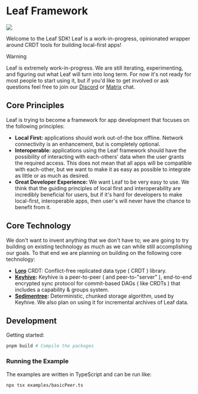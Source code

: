 # Leaf Framework

[![](https://img.shields.io/badge/Docs-API-orange)](https://muni-town.github.io/leaf)

Welcome to the Leaf SDK! Leaf is a work-in-progress, opinionated wrapper around CRDT tools for building local-first apps!

> [!WARNING]  
> Leaf is extremely work-in-progress. We are still iterating, experimenting, and figuring out what Leaf will turn into long term. For now it's not ready for most people to start using it, but if you'd like to get involved or ask questions feel free to join our [Discord](https://discord.gg/BkEpMzzh38) or [Matrix](https://matrix.to/#/%23muni-town:commune.sh) chat.

## Core Principles

Leaf is trying to become a framework for app development that focuses on the following principles:

- **Local First:** applications should work out-of-the box offline. Network connectivity is an enhancement, but is completely optional.
- **Interoperable:** applications using the Leaf framework should have the possibility of interacting with each-others' data when the user grants the required access. This does not mean that all apps will be compatible with each-other, but we want to make it as easy as possible to integrate as little or as much as desired.
- **Great Developer Experience:** We want Leaf to be very easy to use. We think that the guiding principles of local first and interoperability are incredibly beneficial for users, but if it's hard for developers to make local-first, interoperable apps, then user's will never have the chance to benefit from it.

## Core Technology

We don't want to invent anything that we don't have to; we are going to try building on existing technology as much as we can while still accomplishing our goals. To that end we are planning on building on the following core technology:

- **[Loro](https://loro.dev/)** CRDT: Conflict-free replicated data type ( CRDT ) library.
- **[Keyhive](https://github.com/inkandswitch/keyhive):** Keyhive is a peer-to-peer ( and peer-to-"server" ), end-to-end encrypted sync protocol for commit-based DAGs ( like CRDTs ) that includes a capability & groups system.
- **[Sedimentree](https://github.com/inkandswitch/keyhive/blob/main/design/sedimentree.md):** Deterministic, chunked storage algorithm, used by Keyhive. We also plan on using it for incremental archives of Leaf data.

## Development

Getting started:

```bash
pnpm build # Compile the packages
```

### Running the Example

The examples are written in TypeScript and can be run like:

```bash
npx tsx examples/basicPeer.ts
```
